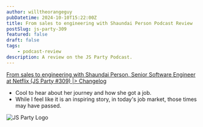 ```yaml
---
author: willtheorangeguy
pubDatetime: 2024-10-10T15:22:00Z
title: From sales to engineering with Shaundai Person Podcast Review
postSlug: js-party-309
featured: false
draft: false
tags:
    - podcast-review
description: A review on the JS Party Podcast.
---
```


[From sales to engineering with Shaundai Person, Senior Software Engineer at Netflix (JS Party #309) |> Changelog](https://changelog.com/jsparty/309)

- Cool to hear about her journey and how she got a job.
- While I feel like it is an inspiring story, in today's job market, those times may have passed.

![JS Party Logo](https://is1-ssl.mzstatic.com/image/thumb/Podcasts113/v4/8e/31/88/8e318808-56a6-b897-6f98-71cf214b54a3/mza_7508458937281322007.png/300x300bb.webp)
